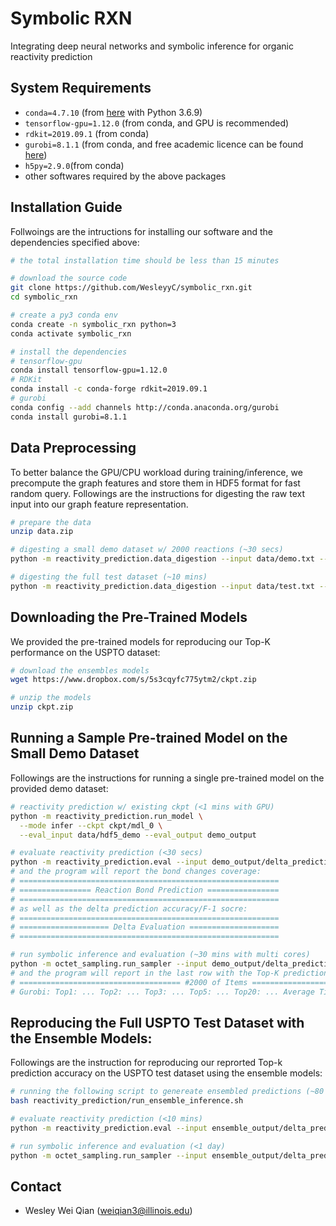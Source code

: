 # Symbolic RXN

Integrating deep neural networks and symbolic inference for organic reactivity prediction

## System Requirements

- `conda=4.7.10` (from [here](https://www.anaconda.com/distribution/) with Python 3.6.9)
- `tensorflow-gpu=1.12.0` (from conda, and GPU is recommended)
- `rdkit=2019.09.1` (from conda)
- `gurobi=8.1.1` (from conda, and free academic licence can be found [here](https://www.gurobi.com/academia/academic-program-and-licenses/))
- `h5py=2.9.0`(from conda)
- other softwares required by the above packages

## Installation Guide

Follwoings are the intructions for installing our software and the dependencies specified above:

```bash
# the total installation time should be less than 15 minutes

# download the source code
git clone https://github.com/WesleyyC/symbolic_rxn.git
cd symbolic_rxn

# create a py3 conda env
conda create -n symbolic_rxn python=3
conda activate symbolic_rxn  

# install the dependencies
# tensorflow-gpu
conda install tensorflow-gpu=1.12.0
# RDKit
conda install -c conda-forge rdkit=2019.09.1
# gurobi
conda config --add channels http://conda.anaconda.org/gurobi
conda install gurobi=8.1.1
```

## Data Preprocessing

To better balance the GPU/CPU workload during training/inference, we precompute the graph features and store them in HDF5 format for fast random query. Followings are the instructions for digesting the raw text input into our graph feature representation.

```bash
# prepare the data
unzip data.zip

# digesting a small demo dataset w/ 2000 reactions (~30 secs)
python -m reactivity_prediction.data_digestion --input data/demo.txt --output data/hdf5_demo 

# digesting the full test dataset (~10 mins)
python -m reactivity_prediction.data_digestion --input data/test.txt --output data/hdf5_test
```

## Downloading the Pre-Trained Models

We provided the pre-trained models for reproducing our Top-K performance on the USPTO dataset:

```bash
# download the ensembles models
wget https://www.dropbox.com/s/5s3cqyfc775ytm2/ckpt.zip

# unzip the models
unzip ckpt.zip
```

## Running a Sample Pre-trained Model on the Small Demo Dataset

Followings are the instructions for running a single pre-trained model on the provided demo dataset:

```bash
# reactivity prediction w/ existing ckpt (<1 mins with GPU)
python -m reactivity_prediction.run_model \
  --mode infer --ckpt ckpt/mdl_0 \
  --eval_input data/hdf5_demo --eval_output demo_output

# evaluate reactivity prediction (<30 secs)
python -m reactivity_prediction.eval --input demo_output/delta_predictions.pkl
# and the program will report the bond changes coverage:
# ==========================================================
# ================ Reaction Bond Prediction ================
# ==========================================================
# as well as the delta prediction accuracy/F-1 socre:
# ==========================================================
# ==================== Delta Evaluation ====================
# ==========================================================

# run symbolic inference and evaluation (~30 mins with multi cores)
python -m octet_sampling.run_sampler --input demo_output/delta_predictions.pkl 
# and the program will report in the last row with the Top-K prediction accuracy:
# ==================================== #2000 of Items ====================================
# Gurobi: Top1: ... Top2: ... Top3: ... Top5: ... Top20: ... Average Time: ...
```

## Reproducing the Full USPTO Test Dataset with the Ensemble Models:

Followings are the instruction for reproducing our reprorted Top-k prediction accuracy on the USPTO test dataset using the ensemble models:

```bash
# running the following script to genereate ensembled predictions (~80 mins or ~10 mins/model)
bash reactivity_prediction/run_ensemble_inference.sh

# evaluate reactivity prediction (<10 mins)
python -m reactivity_prediction.eval --input ensemble_output/delta_predictions.pkl

# run symbolic inference and evaluation (<1 day)
python -m octet_sampling.run_sampler --input ensemble_output/delta_predictions.pkl
```

## Contact

- Wesley Wei Qian (weiqian3@illinois.edu)
